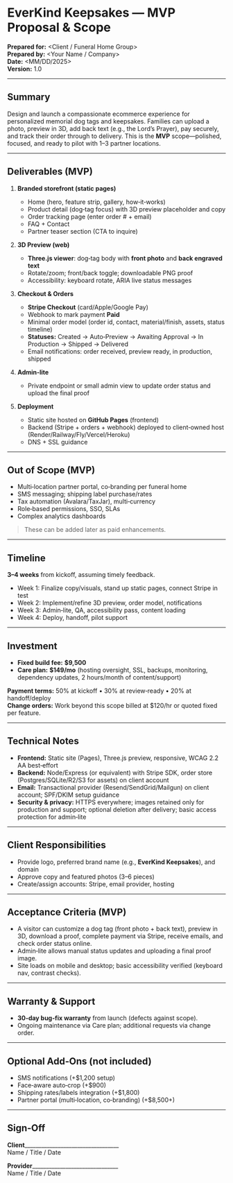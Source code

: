 # EverKind Keepsakes — MVP Proposal & Scope

**Prepared for:** <Client / Funeral Home Group>  
**Prepared by:** <Your Name / Company>  
**Date:** <MM/DD/2025>  
**Version:** 1.0

---

## Summary
Design and launch a compassionate ecommerce experience for personalized memorial dog tags and keepsakes. Families can upload a photo, preview in 3D, add back text (e.g., the Lord’s Prayer), pay securely, and track their order through to delivery. This is the **MVP** scope—polished, focused, and ready to pilot with 1–3 partner locations.

---

## Deliverables (MVP)
1. **Branded storefront (static pages)**  
   - Home (hero, feature strip, gallery, how‑it‑works)  
   - Product detail (dog‑tag focus) with 3D preview placeholder and copy  
   - Order tracking page (enter order # + email)  
   - FAQ + Contact  
   - Partner teaser section (CTA to inquire)  

2. **3D Preview (web)**  
   - **Three.js viewer**: dog‑tag body with **front photo** and **back engraved text**  
   - Rotate/zoom; front/back toggle; downloadable PNG proof  
   - Accessibility: keyboard rotate, ARIA live status messages  

3. **Checkout & Orders**  
   - **Stripe Checkout** (card/Apple/Google Pay)  
   - Webhook to mark payment **Paid**  
   - Minimal order model (order id, contact, material/finish, assets, status timeline)  
   - **Statuses:** Created → Auto‑Preview → Awaiting Approval → In Production → Shipped → Delivered  
   - Email notifications: order received, preview ready, in production, shipped  

4. **Admin‑lite**  
   - Private endpoint or small admin view to update order status and upload the final proof  

5. **Deployment**  
   - Static site hosted on **GitHub Pages** (frontend)  
   - Backend (Stripe + orders + webhook) deployed to client‑owned host (Render/Railway/Fly/Vercel/Heroku)  
   - DNS + SSL guidance

---

## Out of Scope (MVP)
- Multi‑location partner portal, co‑branding per funeral home  
- SMS messaging; shipping label purchase/rates  
- Tax automation (Avalara/TaxJar), multi‑currency  
- Role‑based permissions, SSO, SLAs  
- Complex analytics dashboards  

> These can be added later as paid enhancements.

---

## Timeline
**3–4 weeks** from kickoff, assuming timely feedback.
- Week 1: Finalize copy/visuals, stand up static pages, connect Stripe in test  
- Week 2: Implement/refine 3D preview, order model, notifications  
- Week 3: Admin‑lite, QA, accessibility pass, content loading  
- Week 4: Deploy, handoff, pilot support  

---

## Investment
- **Fixed build fee:** **$9,500**  
- **Care plan:** **$149/mo** (hosting oversight, SSL, backups, monitoring, dependency updates, 2 hours/month of content/support)  

**Payment terms:** 50% at kickoff • 30% at review‑ready • 20% at handoff/deploy  
**Change orders:** Work beyond this scope billed at $120/hr or quoted fixed per feature.

---

## Technical Notes
- **Frontend:** Static site (Pages), Three.js preview, responsive, WCAG 2.2 AA best‑effort  
- **Backend:** Node/Express (or equivalent) with Stripe SDK, order store (Postgres/SQLite/R2/S3 for assets) on client account  
- **Email:** Transactional provider (Resend/SendGrid/Mailgun) on client account; SPF/DKIM setup guidance  
- **Security & privacy:** HTTPS everywhere; images retained only for production and support; optional deletion after delivery; basic access protection for admin‑lite  

---

## Client Responsibilities
- Provide logo, preferred brand name (e.g., **EverKind Keepsakes**), and domain  
- Approve copy and featured photos (3–6 pieces)  
- Create/assign accounts: Stripe, email provider, hosting  

---

## Acceptance Criteria (MVP)
- A visitor can customize a dog tag (front photo + back text), preview in 3D, download a proof, complete payment via Stripe, receive emails, and check order status online.  
- Admin‑lite allows manual status updates and uploading a final proof image.  
- Site loads on mobile and desktop; basic accessibility verified (keyboard nav, contrast checks).  

---

## Warranty & Support
- **30‑day bug‑fix warranty** from launch (defects against scope).  
- Ongoing maintenance via Care plan; additional requests via change order.  

---

## Optional Add‑Ons (not included)
- SMS notifications (+$1,200 setup)  
- Face‑aware auto‑crop (+$900)  
- Shipping rates/labels integration (+$1,800)  
- Partner portal (multi‑location, co‑branding) (+$8,500+)  

---

## Sign‑Off
**Client**__________________________________  
Name / Title / Date

**Provider**_______________________________  
Name / Title / Date

